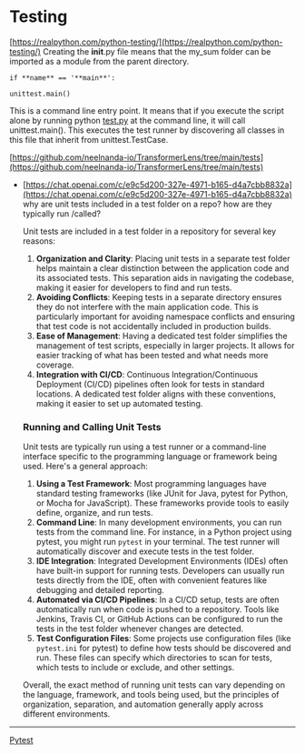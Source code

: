 # Testing

[https://realpython.com/python-testing/](https://realpython.com/python-testing/)
Creating the **init**.py file means that the my_sum folder can be imported as a module from the parent directory.

`if **name** == '**main**':`

`unittest.main()`

This is a command line entry point. It means that if you execute the script alone by running python [test.py](http://test.py/) at the command line, it will call unittest.main(). This executes the test runner by discovering all classes in this file that inherit from unittest.TestCase.

[https://github.com/neelnanda-io/TransformerLens/tree/main/tests](https://github.com/neelnanda-io/TransformerLens/tree/main/tests)

- [https://chat.openai.com/c/e9c5d200-327e-4971-b165-d4a7cbb8832a](https://chat.openai.com/c/e9c5d200-327e-4971-b165-d4a7cbb8832a)
why are unit tests included in a test folder on a repo? how are they typically run /called?
    
    Unit tests are included in a test folder in a repository for several key reasons:
    
    1. **Organization and Clarity**: Placing unit tests in a separate test folder helps maintain a clear distinction between the application code and its associated tests. This separation aids in navigating the codebase, making it easier for developers to find and run tests.
    2. **Avoiding Conflicts**: Keeping tests in a separate directory ensures they do not interfere with the main application code. This is particularly important for avoiding namespace conflicts and ensuring that test code is not accidentally included in production builds.
    3. **Ease of Management**: Having a dedicated test folder simplifies the management of test scripts, especially in larger projects. It allows for easier tracking of what has been tested and what needs more coverage.
    4. **Integration with CI/CD**: Continuous Integration/Continuous Deployment (CI/CD) pipelines often look for tests in standard locations. A dedicated test folder aligns with these conventions, making it easier to set up automated testing.
    
    ### Running and Calling Unit Tests
    
    Unit tests are typically run using a test runner or a command-line interface specific to the programming language or framework being used. Here's a general approach:
    
    1. **Using a Test Framework**: Most programming languages have standard testing frameworks (like JUnit for Java, pytest for Python, or Mocha for JavaScript). These frameworks provide tools to easily define, organize, and run tests.
    2. **Command Line**: In many development environments, you can run tests from the command line. For instance, in a Python project using pytest, you might run `pytest` in your terminal. The test runner will automatically discover and execute tests in the test folder.
    3. **IDE Integration**: Integrated Development Environments (IDEs) often have built-in support for running tests. Developers can usually run tests directly from the IDE, often with convenient features like debugging and detailed reporting.
    4. **Automated via CI/CD Pipelines**: In a CI/CD setup, tests are often automatically run when code is pushed to a repository. Tools like Jenkins, Travis CI, or GitHub Actions can be configured to run the tests in the test folder whenever changes are detected.
    5. **Test Configuration Files**: Some projects use configuration files (like `pytest.ini` for pytest) to define how tests should be discovered and run. These files can specify which directories to scan for tests, which tests to include or exclude, and other settings.
    
    Overall, the exact method of running unit tests can vary depending on the language, framework, and tools being used, but the principles of organization, separation, and automation generally apply across different environments.
    

---

[Pytest](Testing%20e6e9ada72fe240b4b7a6517c47f964ab/Pytest%20a4c3b69e7c0e459d80d4340dd69769a5.md)